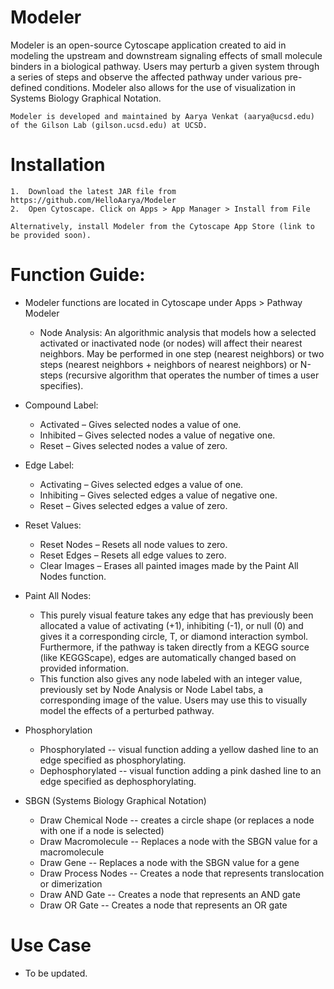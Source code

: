 # Modeler

Modeler is an open-source Cytoscape application created to aid in modeling the upstream and downstream signaling effects of small molecule binders in a biological pathway. Users may perturb a given system through a series of steps and observe the affected pathway under various pre-defined conditions. Modeler also allows for the use of visualization in Systems Biology Graphical Notation. 

	Modeler is developed and maintained by Aarya Venkat (aarya@ucsd.edu) of the Gilson Lab (gilson.ucsd.edu) at UCSD.

# Installation
	1.	Download the latest JAR file from https://github.com/HelloAarya/Modeler
	2.	Open Cytoscape. Click on Apps > App Manager > Install from File
	
	Alternatively, install Modeler from the Cytoscape App Store (link to be provided soon).
	
	
# Function Guide:

-	Modeler functions are located in Cytoscape under Apps > Pathway Modeler
	- Node Analysis: An algorithmic analysis that models how a selected activated or inactivated node (or nodes) will affect their nearest neighbors. May be performed in one step (nearest neighbors) or two steps (nearest neighbors + neighbors of nearest neighbors) or N-steps (recursive algorithm that operates the number of times a user specifies).

-	Compound Label: 
	- Activated – Gives selected nodes a value of one.
	- Inhibited – Gives selected nodes a value of negative one.
	- Reset – Gives selected nodes a value of zero.
- Edge Label: 
	- Activating – Gives selected edges a value of one.
	-	Inhibiting – Gives selected edges a value of negative one.
	-	Reset – Gives selected edges a value of zero. 
- Reset Values: 
	-	Reset Nodes – Resets all node values to zero.
	-	Reset Edges – Resets all edge values to zero.
	-	Clear Images – Erases all painted images made by the Paint All Nodes function.

- Paint All Nodes: 
	- This purely visual feature takes any edge that has previously been allocated a value of activating (+1), inhibiting (-1), or null (0) and gives it a corresponding circle, T, or diamond interaction symbol. Furthermore, if the pathway is taken directly from a KEGG source (like KEGGScape), edges are automatically changed based on provided information.
	- This function also gives any node labeled with an integer value, previously set by Node Analysis or Node Label tabs, a corresponding image of the value. Users may use this to visually model the effects of a perturbed pathway.

- Phosphorylation
	- Phosphorylated -- visual function adding a yellow dashed line to an edge specified as phosphorylating.
	- Dephosphorylated -- visual function adding a pink dashed line to an edge specified as dephosphorylating.

- SBGN (Systems Biology Graphical Notation)
	- Draw Chemical Node -- creates a circle shape (or replaces a node with one if a node is selected)
	- Draw Macromolecule -- Replaces a node with the SBGN value for a macromolecule
	- Draw Gene -- Replaces a node with the SBGN value for a gene
	- Draw Process Nodes -- Creates a node that represents translocation or dimerization
	- Draw AND Gate -- Creates a node that represents an AND gate
	- Draw OR Gate -- Creates a node that represents an OR gate

# Use Case
- To be updated.
